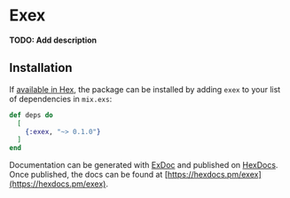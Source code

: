 # Exex

**TODO: Add description**

## Installation

If [available in Hex](https://hex.pm/docs/publish), the package can be installed
by adding `exex` to your list of dependencies in `mix.exs`:

```elixir
def deps do
  [
    {:exex, "~> 0.1.0"}
  ]
end
```

Documentation can be generated with [ExDoc](https://github.com/elixir-lang/ex_doc)
and published on [HexDocs](https://hexdocs.pm). Once published, the docs can
be found at [https://hexdocs.pm/exex](https://hexdocs.pm/exex).

